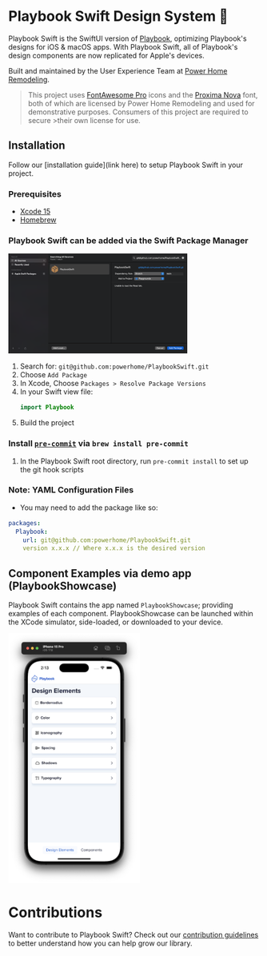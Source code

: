 # Playbook Swift Design System 📱

Playbook Swift is the SwiftUI version of [Playbook](https://playbook.powerapp.cloud/), optimizing Playbook's designs for iOS & macOS apps. With Playbook Swift, all of Playbook's design components are now replicated for Apple's devices.

Built and maintained by the User Experience Team at [Power Home Remodeling](https://www.techatpower.com/).

>This project uses [FontAwesome Pro](https://fontawesome.com/icons) icons and the [Proxima Nova](https://www.marksimonson.com/fonts/view/proxima-nova) font, both of which are licensed by Power Home Remodeling and used for demonstrative purposes. Consumers of this project are required to secure >their own license for use.

## Installation

Follow our [installation guide](link here) to setup Playbook Swift in your project.

### Prerequisites

- [Xcode 15](https://developer.apple.com/xcode/)
- [Homebrew](https://brew.sh/)

### Playbook Swift can be added via the Swift Package Manager

<!--![Package Manager Popup](pkgmgr-pop.png)-->
<img src="pkgmgr-pop.png" height=200px />

1. Search for: `git@github.com:powerhome/PlaybookSwift.git`
1. Choose `Add Package`
2. In Xcode, Choose `Packages > Resolve Package Versions`
   <!-- ![Alt text](xcode-resolve-deps.png)-->
3. In your Swift view file:
    ```swift
    import Playbook
    ```
5. Build the project

### Install [`pre-commit`](https://pre-commit.com/#install) via `brew install pre-commit`
  1. In the Playbook Swift root directory, run `pre-commit install` to set up the git hook scripts

### Note: YAML Configuration Files

- You may need to add the package like so:

```yaml
packages:
  Playbook:
    url: git@github.com:powerhome/PlaybookSwift.git
    version x.x.x // Where x.x.x is the desired version
```

## Component Examples via demo app (PlaybookShowcase)

Playbook Swift contains the app named `PlaybookShowcase`; providing examples of each component. PlaybookShowcase can be launched within the XCode simulator, side-loaded, or downloaded to your device.

<img src="./playbook-showcase.png" height="500px" />



# Contributions

Want to contribute to Playbook Swift? Check out our [contribution guidelines](Contributions.md) to better understand how you can help grow our library.


